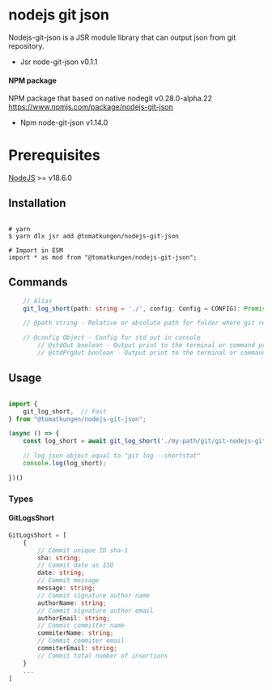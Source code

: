 # nodejs git json

Nodejs-git-json is a JSR module library that can output json from git repository.

* Jsr node-git-json v0.1.1

#### NPM package
NPM package that based on native nodegit v0.28.0-alpha.22
https://www.npmjs.com/package/nodejs-git-json 

* Npm node-git-json v1.14.0

# Prerequisites

[NodeJS](https://nodejs.org/en/about/previous-releases) >= v18.6.0

## Installation

```shell

# yarn
$ yarn dlx jsr add @tomatkungen/nodejs-git-json

# Import in ESM
import * as mod from "@tomatkungen/nodejs-git-json";

```

## Commands

```typescript
    // Alias
    git_log_short(path: string = './', config: Config = CONFIG): Promise<GitLogsShort>  // Fast

    // @path string - Relative or absolute path for folder where git repository exist

    // @config Object - Config for std out in console
        // @stdOut boolean - Output print to the terminal or command prompt the data
        // @stdPrgOut boolean - Output print to the terminal or command prompt the progress
```

## Usage

```typescript

import {
    git_log_short,  // Fast
} from "@tomatkungen/nodejs-git-json";

(async () => {
    const log_short = await git_log_short('./my-path/git/git-nodejs-git-json/');

    // log json object equal to "git log --shortstat"
    console.log(log_short);

})()
```

### Types

#### GitLogsShort

```typescript
GitLogsShort = [
    {
        // Commit unique ID sha-1
        sha: string;
        // Commit date as ISO
        date: string;
        // Commit message
        message: string;
        // Commit signature author name
        authorName: string;
        // Commit signature author email
        authorEmail: string;
        // Commit committer name
        commiterName: string;
        // Commit commiter email
        commiterEmail: string;
        // Commit total number of insertions
    }
    ...
]
```